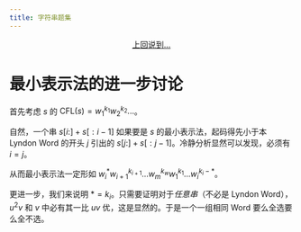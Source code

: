 ```yaml
---
title: 字符串题集
---
```


<center><a href='/posts/posts/string-tech.html'>上回说到...</a></center>

# 最小表示法的进一步讨论

首先考虑 $s$ 的 $\text{CFL}(s)=w_1^{k_1}w_2^{k_2}...$。

自然，一个串 $s\left[i:\right]+s\left[:i-1\right]$ 如果要是 $s$ 的最小表示法，起码得先小于本 Lyndon Word 的开头 $j$ 引出的 $s\left[j:\right]+s\left[:j-1\right]$。冷静分析显然可以发现，必须有 $i=j$。

从而最小表示法一定形如 $w_i^*w_{i+1}^{k_{i+1}}...w_m^{k_w}w_{1}^{k_1}...w_{i}^{k_i-*}$。

更进一步，我们来说明 $*=k_i$。只需要证明对于*任意串*（不必是 Lyndon Word），$u^2v$ 和 $v$ 中必有其一比 $uv$ 优，这是显然的。于是一个一组相同 Word 要么全选要么全不选。